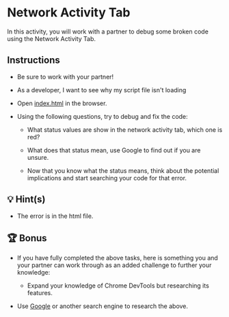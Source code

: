 # Network Activity Tab

In this activity, you will work with a partner to debug some broken code using the Network Activity Tab.

## Instructions

* Be sure to work with your partner!

* As a developer, I want to see why my script file isn't loading

* Open [index.html](index.html) in the browser.

* Using the following questions, try to debug and fix the code:
  
  * What status values are show in the network activity tab, which one is red?
  
  * What does that status mean, use Google to find out if you are unsure.
  
  * Now that you know what the status means, think about the potential implications and start searching your code for that error.

## 💡 Hint(s)

* The error is in the html file.

## 🏆 Bonus

* If you have fully completed the above tasks, here is something you and your partner can work through as an added challenge to further your knowledge:

  * Expand your knowledge of Chrome DevTools but researching its features.

* Use [Google](https://www.google.com) or another search engine to research the above.